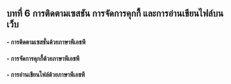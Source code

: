 ## บทที่ 6 การติดตามเซสชัน การจัดการคุกกี้ และการอ่านเขียนไฟล์บนเว็บ
#### - การติดตามเซสชั่นด้วยภาษาพีเอชพี
#### - การจัดการคุกกี้ด้วยภาษาพีเอชพี
#### - การอ่านเขียนไฟล์ด้วยภาษาพีเอชพี